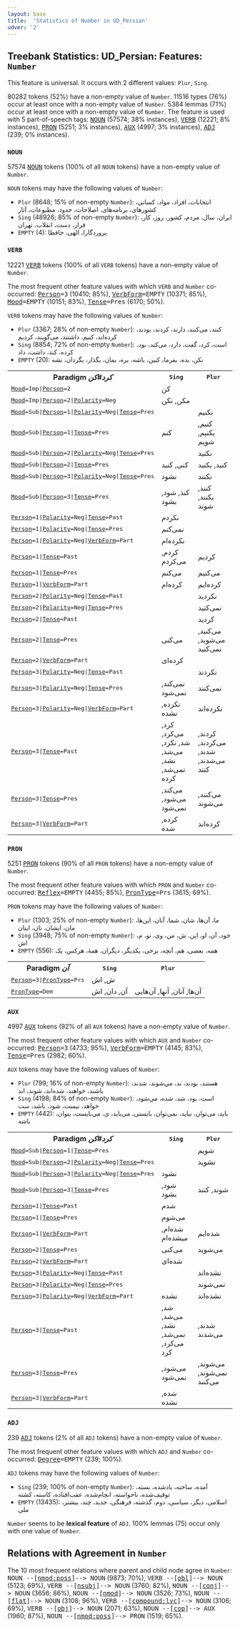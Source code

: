 ```yaml
---
layout: base
title:  'Statistics of Number in UD_Persian'
udver: '2'
---
```


## Treebank Statistics: UD_Persian: Features: `Number`

This feature is universal.
It occurs with 2 different values: `Plur`, `Sing`.

80282 tokens (52%) have a non-empty value of `Number`.
11516 types (76%) occur at least once with a non-empty value of `Number`.
5384 lemmas (71%) occur at least once with a non-empty value of `Number`.
The feature is used with 5 part-of-speech tags: <tt><a href="fa-pos-NOUN.html">NOUN</a></tt> (57574; 38% instances), <tt><a href="fa-pos-VERB.html">VERB</a></tt> (12221; 8% instances), <tt><a href="fa-pos-PRON.html">PRON</a></tt> (5251; 3% instances), <tt><a href="fa-pos-AUX.html">AUX</a></tt> (4997; 3% instances), <tt><a href="fa-pos-ADJ.html">ADJ</a></tt> (239; 0% instances).

### `NOUN`

57574 <tt><a href="fa-pos-NOUN.html">NOUN</a></tt> tokens (100% of all `NOUN` tokens) have a non-empty value of `Number`.

`NOUN` tokens may have the following values of `Number`:

* `Plur` (8648; 15% of non-empty `Number`): انتخابات، افراد، مواد، کسانی، کشورهای، برنامه‌های، اصلاحات، حدود، مطبوعات، آثار
* `Sing` (48926; 85% of non-empty `Number`): ایران، سال، مردم، کشور، روز، کار، قرار، دست، انقلاب، تهران
* `EMPTY` (4): پروردگارا، الهی، حافظا

### `VERB`

12221 <tt><a href="fa-pos-VERB.html">VERB</a></tt> tokens (100% of all `VERB` tokens) have a non-empty value of `Number`.

The most frequent other feature values with which `VERB` and `Number` co-occurred: <tt><a href="fa-feat-Person.html">Person</a></tt><tt>=3</tt> (10410; 85%), <tt><a href="fa-feat-VerbForm.html">VerbForm</a></tt><tt>=EMPTY</tt> (10371; 85%), <tt><a href="fa-feat-Mood.html">Mood</a></tt><tt>=EMPTY</tt> (10151; 83%), <tt><a href="fa-feat-Tense.html">Tense</a></tt><tt>=Pres</tt> (6170; 50%).

`VERB` tokens may have the following values of `Number`:

* `Plur` (3367; 28% of non-empty `Number`): کنند، می‌کنند، دارند، کردند، بودند، کرده‌اند، کنیم، داشتند، می‌گویند، کردیم
* `Sing` (8854; 72% of non-empty `Number`): است، کرد، گفت، دارد، می‌کند، بود، کرده، کند، داشت، داد
* `EMPTY` (20): نکن، بده، بفرما، کنین، باشه، بره، بمان، بگذار، بگردان، نشه

<table>
  <tr><th>Paradigm <i>کرد#کن</i></th><th><tt>Sing</tt></th><th><tt>Plur</tt></th></tr>
  <tr><td><tt><tt><a href="fa-feat-Mood.html">Mood</a></tt><tt>=Imp</tt>|<tt><a href="fa-feat-Person.html">Person</a></tt><tt>=2</tt></tt></td><td>کن</td><td></td></tr>
  <tr><td><tt><tt><a href="fa-feat-Mood.html">Mood</a></tt><tt>=Imp</tt>|<tt><a href="fa-feat-Person.html">Person</a></tt><tt>=2</tt>|<tt><a href="fa-feat-Polarity.html">Polarity</a></tt><tt>=Neg</tt></tt></td><td>مکن, نکن</td><td></td></tr>
  <tr><td><tt><tt><a href="fa-feat-Mood.html">Mood</a></tt><tt>=Sub</tt>|<tt><a href="fa-feat-Person.html">Person</a></tt><tt>=1</tt>|<tt><a href="fa-feat-Polarity.html">Polarity</a></tt><tt>=Neg</tt>|<tt><a href="fa-feat-Tense.html">Tense</a></tt><tt>=Pres</tt></tt></td><td></td><td>نکنیم</td></tr>
  <tr><td><tt><tt><a href="fa-feat-Mood.html">Mood</a></tt><tt>=Sub</tt>|<tt><a href="fa-feat-Person.html">Person</a></tt><tt>=1</tt>|<tt><a href="fa-feat-Tense.html">Tense</a></tt><tt>=Pres</tt></tt></td><td>کنم</td><td>کنیم, بکنیم, شویم</td></tr>
  <tr><td><tt><tt><a href="fa-feat-Mood.html">Mood</a></tt><tt>=Sub</tt>|<tt><a href="fa-feat-Person.html">Person</a></tt><tt>=2</tt>|<tt><a href="fa-feat-Polarity.html">Polarity</a></tt><tt>=Neg</tt>|<tt><a href="fa-feat-Tense.html">Tense</a></tt><tt>=Pres</tt></tt></td><td></td><td>نکنید</td></tr>
  <tr><td><tt><tt><a href="fa-feat-Mood.html">Mood</a></tt><tt>=Sub</tt>|<tt><a href="fa-feat-Person.html">Person</a></tt><tt>=2</tt>|<tt><a href="fa-feat-Tense.html">Tense</a></tt><tt>=Pres</tt></tt></td><td>کنی, کنید</td><td>کنید, بکنید</td></tr>
  <tr><td><tt><tt><a href="fa-feat-Mood.html">Mood</a></tt><tt>=Sub</tt>|<tt><a href="fa-feat-Person.html">Person</a></tt><tt>=3</tt>|<tt><a href="fa-feat-Polarity.html">Polarity</a></tt><tt>=Neg</tt>|<tt><a href="fa-feat-Tense.html">Tense</a></tt><tt>=Pres</tt></tt></td><td>نشود</td><td>نکنند</td></tr>
  <tr><td><tt><tt><a href="fa-feat-Mood.html">Mood</a></tt><tt>=Sub</tt>|<tt><a href="fa-feat-Person.html">Person</a></tt><tt>=3</tt>|<tt><a href="fa-feat-Tense.html">Tense</a></tt><tt>=Pres</tt></tt></td><td>کند, شود, بشود</td><td>کنند, بکنند, شوند</td></tr>
  <tr><td><tt><tt><a href="fa-feat-Person.html">Person</a></tt><tt>=1</tt>|<tt><a href="fa-feat-Polarity.html">Polarity</a></tt><tt>=Neg</tt>|<tt><a href="fa-feat-Tense.html">Tense</a></tt><tt>=Past</tt></tt></td><td>نکردم</td><td></td></tr>
  <tr><td><tt><tt><a href="fa-feat-Person.html">Person</a></tt><tt>=1</tt>|<tt><a href="fa-feat-Polarity.html">Polarity</a></tt><tt>=Neg</tt>|<tt><a href="fa-feat-Tense.html">Tense</a></tt><tt>=Pres</tt></tt></td><td>نمی‌کنم</td><td></td></tr>
  <tr><td><tt><tt><a href="fa-feat-Person.html">Person</a></tt><tt>=1</tt>|<tt><a href="fa-feat-Polarity.html">Polarity</a></tt><tt>=Neg</tt>|<tt><a href="fa-feat-VerbForm.html">VerbForm</a></tt><tt>=Part</tt></tt></td><td>نکرده‌ام</td><td></td></tr>
  <tr><td><tt><tt><a href="fa-feat-Person.html">Person</a></tt><tt>=1</tt>|<tt><a href="fa-feat-Tense.html">Tense</a></tt><tt>=Past</tt></tt></td><td>کردم, می‌کردم</td><td>کردیم</td></tr>
  <tr><td><tt><tt><a href="fa-feat-Person.html">Person</a></tt><tt>=1</tt>|<tt><a href="fa-feat-Tense.html">Tense</a></tt><tt>=Pres</tt></tt></td><td>می‌کنم</td><td>می‌کنیم</td></tr>
  <tr><td><tt><tt><a href="fa-feat-Person.html">Person</a></tt><tt>=1</tt>|<tt><a href="fa-feat-VerbForm.html">VerbForm</a></tt><tt>=Part</tt></tt></td><td>کرده‌ام</td><td>کرده‌ایم</td></tr>
  <tr><td><tt><tt><a href="fa-feat-Person.html">Person</a></tt><tt>=2</tt>|<tt><a href="fa-feat-Polarity.html">Polarity</a></tt><tt>=Neg</tt>|<tt><a href="fa-feat-Tense.html">Tense</a></tt><tt>=Past</tt></tt></td><td></td><td>نکردید</td></tr>
  <tr><td><tt><tt><a href="fa-feat-Person.html">Person</a></tt><tt>=2</tt>|<tt><a href="fa-feat-Polarity.html">Polarity</a></tt><tt>=Neg</tt>|<tt><a href="fa-feat-Tense.html">Tense</a></tt><tt>=Pres</tt></tt></td><td></td><td>نمی‌کنید</td></tr>
  <tr><td><tt><tt><a href="fa-feat-Person.html">Person</a></tt><tt>=2</tt>|<tt><a href="fa-feat-Tense.html">Tense</a></tt><tt>=Past</tt></tt></td><td></td><td>کردید</td></tr>
  <tr><td><tt><tt><a href="fa-feat-Person.html">Person</a></tt><tt>=2</tt>|<tt><a href="fa-feat-Tense.html">Tense</a></tt><tt>=Pres</tt></tt></td><td>می‌کنی</td><td>می‌کنید, می‌شوید, نمی‌کنید</td></tr>
  <tr><td><tt><tt><a href="fa-feat-Person.html">Person</a></tt><tt>=2</tt>|<tt><a href="fa-feat-VerbForm.html">VerbForm</a></tt><tt>=Part</tt></tt></td><td>کرده‌ای</td><td></td></tr>
  <tr><td><tt><tt><a href="fa-feat-Person.html">Person</a></tt><tt>=3</tt>|<tt><a href="fa-feat-Polarity.html">Polarity</a></tt><tt>=Neg</tt>|<tt><a href="fa-feat-Tense.html">Tense</a></tt><tt>=Past</tt></tt></td><td></td><td>نکردند</td></tr>
  <tr><td><tt><tt><a href="fa-feat-Person.html">Person</a></tt><tt>=3</tt>|<tt><a href="fa-feat-Polarity.html">Polarity</a></tt><tt>=Neg</tt>|<tt><a href="fa-feat-Tense.html">Tense</a></tt><tt>=Pres</tt></tt></td><td>نمی‌کند, نمی‌شود</td><td>نمی‌کنند</td></tr>
  <tr><td><tt><tt><a href="fa-feat-Person.html">Person</a></tt><tt>=3</tt>|<tt><a href="fa-feat-Polarity.html">Polarity</a></tt><tt>=Neg</tt>|<tt><a href="fa-feat-VerbForm.html">VerbForm</a></tt><tt>=Part</tt></tt></td><td>نکرده, نشده</td><td>نکرده‌اند</td></tr>
  <tr><td><tt><tt><a href="fa-feat-Person.html">Person</a></tt><tt>=3</tt>|<tt><a href="fa-feat-Tense.html">Tense</a></tt><tt>=Past</tt></tt></td><td>کرد, می‌کرد, شد, نکرد, می‌شد, نشد, نمی‌شد, کرده</td><td>کردند, می‌کردند, شدند, می‌شدند, کنند</td></tr>
  <tr><td><tt><tt><a href="fa-feat-Person.html">Person</a></tt><tt>=3</tt>|<tt><a href="fa-feat-Tense.html">Tense</a></tt><tt>=Pres</tt></tt></td><td>می‌کند, می‌شود, نمی‌شود</td><td>می‌کنند, می‌شوند</td></tr>
  <tr><td><tt><tt><a href="fa-feat-Person.html">Person</a></tt><tt>=3</tt>|<tt><a href="fa-feat-VerbForm.html">VerbForm</a></tt><tt>=Part</tt></tt></td><td>کرده, شده</td><td>کرده‌اند</td></tr>
</table>

### `PRON`

5251 <tt><a href="fa-pos-PRON.html">PRON</a></tt> tokens (90% of all `PRON` tokens) have a non-empty value of `Number`.

The most frequent other feature values with which `PRON` and `Number` co-occurred: <tt><a href="fa-feat-Reflex.html">Reflex</a></tt><tt>=EMPTY</tt> (4455; 85%), <tt><a href="fa-feat-PronType.html">PronType</a></tt><tt>=Prs</tt> (3615; 69%).

`PRON` tokens may have the following values of `Number`:

* `Plur` (1303; 25% of non-empty `Number`): ما، آن‌ها، شان، شما، آنان، این‌ها، مان، ایشان، تان، اینان
* `Sing` (3948; 75% of non-empty `Number`): خود، آن، او، این، ش، من، وی، تو، م، اش
* `EMPTY` (556): همه، بعضی، هم، آنچه، برخی، یکدیگر، دیگران، همهٔ، هرکس، یک

<table>
  <tr><th>Paradigm <i>آن</i></th><th><tt>Sing</tt></th><th><tt>Plur</tt></th></tr>
  <tr><td><tt><tt><a href="fa-feat-Person.html">Person</a></tt><tt>=3</tt>|<tt><a href="fa-feat-PronType.html">PronType</a></tt><tt>=Prs</tt></tt></td><td>ش, اش</td><td></td></tr>
  <tr><td><tt><tt><a href="fa-feat-PronType.html">PronType</a></tt><tt>=Dem</tt></tt></td><td>آن, دان, اش</td><td>آن‌ها, آنان, آنها, آن‌هایی</td></tr>
</table>

### `AUX`

4997 <tt><a href="fa-pos-AUX.html">AUX</a></tt> tokens (92% of all `AUX` tokens) have a non-empty value of `Number`.

The most frequent other feature values with which `AUX` and `Number` co-occurred: <tt><a href="fa-feat-Person.html">Person</a></tt><tt>=3</tt> (4733; 95%), <tt><a href="fa-feat-VerbForm.html">VerbForm</a></tt><tt>=EMPTY</tt> (4145; 83%), <tt><a href="fa-feat-Tense.html">Tense</a></tt><tt>=Pres</tt> (2982; 60%).

`AUX` tokens may have the following values of `Number`:

* `Plur` (799; 16% of non-empty `Number`): هستند، بودند، ند، می‌شوند، شدند، باشند، خواهند، شده‌اند، شوند، اند
* `Sing` (4198; 84% of non-empty `Number`): است، بود، شد، شده، می‌شود، خواهد، نیست، شود، باشد، ست
* `EMPTY` (442): باید، می‌توان، نباید، نمی‌توان، بایستی، می‌باید، ی، می‌بایست، بتوان، باشه

<table>
  <tr><th>Paradigm <i>کرد#کن</i></th><th><tt>Sing</tt></th><th><tt>Plur</tt></th></tr>
  <tr><td><tt><tt><a href="fa-feat-Mood.html">Mood</a></tt><tt>=Sub</tt>|<tt><a href="fa-feat-Person.html">Person</a></tt><tt>=1</tt>|<tt><a href="fa-feat-Tense.html">Tense</a></tt><tt>=Pres</tt></tt></td><td></td><td>شویم</td></tr>
  <tr><td><tt><tt><a href="fa-feat-Mood.html">Mood</a></tt><tt>=Sub</tt>|<tt><a href="fa-feat-Person.html">Person</a></tt><tt>=2</tt>|<tt><a href="fa-feat-Polarity.html">Polarity</a></tt><tt>=Neg</tt>|<tt><a href="fa-feat-Tense.html">Tense</a></tt><tt>=Pres</tt></tt></td><td></td><td>نشوید</td></tr>
  <tr><td><tt><tt><a href="fa-feat-Mood.html">Mood</a></tt><tt>=Sub</tt>|<tt><a href="fa-feat-Person.html">Person</a></tt><tt>=3</tt>|<tt><a href="fa-feat-Polarity.html">Polarity</a></tt><tt>=Neg</tt>|<tt><a href="fa-feat-Tense.html">Tense</a></tt><tt>=Pres</tt></tt></td><td>نشود</td><td></td></tr>
  <tr><td><tt><tt><a href="fa-feat-Mood.html">Mood</a></tt><tt>=Sub</tt>|<tt><a href="fa-feat-Person.html">Person</a></tt><tt>=3</tt>|<tt><a href="fa-feat-Tense.html">Tense</a></tt><tt>=Pres</tt></tt></td><td>شود, بشود</td><td>شوند, کنند</td></tr>
  <tr><td><tt><tt><a href="fa-feat-Person.html">Person</a></tt><tt>=1</tt>|<tt><a href="fa-feat-Tense.html">Tense</a></tt><tt>=Past</tt></tt></td><td>شدم</td><td></td></tr>
  <tr><td><tt><tt><a href="fa-feat-Person.html">Person</a></tt><tt>=1</tt>|<tt><a href="fa-feat-Tense.html">Tense</a></tt><tt>=Pres</tt></tt></td><td>می‌شوم</td><td></td></tr>
  <tr><td><tt><tt><a href="fa-feat-Person.html">Person</a></tt><tt>=1</tt>|<tt><a href="fa-feat-VerbForm.html">VerbForm</a></tt><tt>=Part</tt></tt></td><td>شده‌ام, میشده‌ام</td><td>شده‌ایم</td></tr>
  <tr><td><tt><tt><a href="fa-feat-Person.html">Person</a></tt><tt>=2</tt>|<tt><a href="fa-feat-Tense.html">Tense</a></tt><tt>=Pres</tt></tt></td><td>می‌کنی</td><td>می‌شوید</td></tr>
  <tr><td><tt><tt><a href="fa-feat-Person.html">Person</a></tt><tt>=2</tt>|<tt><a href="fa-feat-VerbForm.html">VerbForm</a></tt><tt>=Part</tt></tt></td><td>شده‌ای</td><td></td></tr>
  <tr><td><tt><tt><a href="fa-feat-Person.html">Person</a></tt><tt>=3</tt>|<tt><a href="fa-feat-Polarity.html">Polarity</a></tt><tt>=Neg</tt>|<tt><a href="fa-feat-Tense.html">Tense</a></tt><tt>=Past</tt></tt></td><td></td><td>نشده‌اند</td></tr>
  <tr><td><tt><tt><a href="fa-feat-Person.html">Person</a></tt><tt>=3</tt>|<tt><a href="fa-feat-Polarity.html">Polarity</a></tt><tt>=Neg</tt>|<tt><a href="fa-feat-Tense.html">Tense</a></tt><tt>=Pres</tt></tt></td><td></td><td>نمی‌شوند</td></tr>
  <tr><td><tt><tt><a href="fa-feat-Person.html">Person</a></tt><tt>=3</tt>|<tt><a href="fa-feat-Polarity.html">Polarity</a></tt><tt>=Neg</tt>|<tt><a href="fa-feat-VerbForm.html">VerbForm</a></tt><tt>=Part</tt></tt></td><td>نشده</td><td>نشده‌اند</td></tr>
  <tr><td><tt><tt><a href="fa-feat-Person.html">Person</a></tt><tt>=3</tt>|<tt><a href="fa-feat-Tense.html">Tense</a></tt><tt>=Past</tt></tt></td><td>شد, می‌شد, نشد, نمی‌شد, می‌کرد, کرد</td><td>شدند, می‌شدند</td></tr>
  <tr><td><tt><tt><a href="fa-feat-Person.html">Person</a></tt><tt>=3</tt>|<tt><a href="fa-feat-Tense.html">Tense</a></tt><tt>=Pres</tt></tt></td><td>می‌شود, نمی‌شود</td><td>می‌شوند, نمی‌شوند, می‌کنند</td></tr>
  <tr><td><tt><tt><a href="fa-feat-Person.html">Person</a></tt><tt>=3</tt>|<tt><a href="fa-feat-VerbForm.html">VerbForm</a></tt><tt>=Part</tt></tt></td><td>شده, نشده</td><td></td></tr>
</table>

### `ADJ`

239 <tt><a href="fa-pos-ADJ.html">ADJ</a></tt> tokens (2% of all `ADJ` tokens) have a non-empty value of `Number`.

The most frequent other feature values with which `ADJ` and `Number` co-occurred: <tt><a href="fa-feat-Degree.html">Degree</a></tt><tt>=EMPTY</tt> (239; 100%).

`ADJ` tokens may have the following values of `Number`:

* `Sing` (239; 100% of non-empty `Number`): آمده، ساخته، یادشده، بسته، توقیف‌شده، ناخواسته، انجام‌شده، عقب‌افتاده، کاسته، کشته
* `EMPTY` (13435): اسلامی، دیگر، سیاسی، دوم، گذشته، فرهنگی، جدید، چند، بیشتر، ملی

`Number` seems to be **lexical feature** of `ADJ`. 100% lemmas (75) occur only with one value of `Number`.

## Relations with Agreement in `Number`

The 10 most frequent relations where parent and child node agree in `Number`:
<tt>NOUN --[<tt><a href="fa-dep-nmod-poss.html">nmod:poss</a></tt>]--> NOUN</tt> (9873; 70%),
<tt>VERB --[<tt><a href="fa-dep-obl.html">obl</a></tt>]--> NOUN</tt> (5123; 69%),
<tt>VERB --[<tt><a href="fa-dep-nsubj.html">nsubj</a></tt>]--> NOUN</tt> (3760; 82%),
<tt>NOUN --[<tt><a href="fa-dep-conj.html">conj</a></tt>]--> NOUN</tt> (3656; 86%),
<tt>NOUN --[<tt><a href="fa-dep-nmod.html">nmod</a></tt>]--> NOUN</tt> (3526; 73%),
<tt>NOUN --[<tt><a href="fa-dep-flat.html">flat</a></tt>]--> NOUN</tt> (3108; 96%),
<tt>VERB --[<tt><a href="fa-dep-compound-lvc.html">compound:lvc</a></tt>]--> NOUN</tt> (3106; 69%),
<tt>VERB --[<tt><a href="fa-dep-obj.html">obj</a></tt>]--> NOUN</tt> (2071; 63%),
<tt>NOUN --[<tt><a href="fa-dep-cop.html">cop</a></tt>]--> AUX</tt> (1960; 87%),
<tt>NOUN --[<tt><a href="fa-dep-nmod-poss.html">nmod:poss</a></tt>]--> PRON</tt> (1519; 65%).

